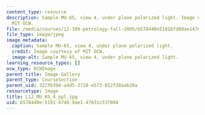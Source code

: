 ```yaml
---
content_type: resource
description: Sample MU-65, view 4, under plane polarized light. Image courtesy of
  MIT OCW.
file: /media/courses/12-109-petrology-fall-2005/b578440e519187d89ae147631c53f804_L12_MU_65_4_ppl.jpg
file_type: image/jpeg
image_metadata:
  caption: Sample MU-65, view 4, under plane polarized light.
  credit: Image courtesy of MIT OCW.
  image-alt: Sample MU-65, view 4, under plane polarized light.
learning_resource_types: []
ocw_type: OCWImage
parent_title: Image Gallery
parent_type: CourseSection
parent_uid: 322f6394-a4d5-2718-e573-052f38aab20a
resourcetype: Image
title: L12_MU_65_4_ppl.jpg
uid: b578440e-5191-87d8-9ae1-47631c53f804
---
```

